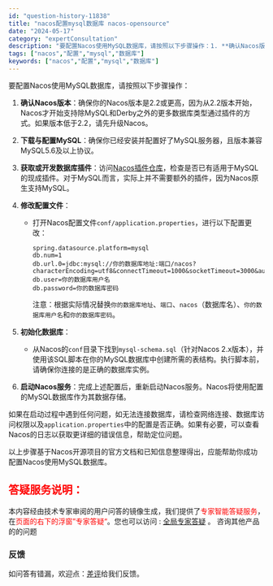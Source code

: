 ```yaml
---
id: "question-history-11838"
title: "nacos配置mysql数据库 nacos-opensource"
date: "2024-05-17"
category: "expertConsultation"
description: "要配置Nacos使用MySQL数据库，请按照以下步骤操作：1. **确认Nacos版本**：确保你的Nacos版本是2.2或更高，因为从2.2版本开始，Nacos才开始支持除MySQL和Derby之外的更多数据库类型通过插件的方式。如果版本低于2.2，请先升级Nacos。2. **下载与配置MySQ"
tags: ["nacos","配置","mysql","数据库"]
keywords: ["nacos","配置","mysql","数据库"]
---
```


要配置Nacos使用MySQL数据库，请按照以下步骤操作：

1. **确认Nacos版本**：确保你的Nacos版本是2.2或更高，因为从2.2版本开始，Nacos才开始支持除MySQL和Derby之外的更多数据库类型通过插件的方式。如果版本低于2.2，请先升级Nacos。

2. **下载与配置MySQL**：确保你已经安装并配置好了MySQL服务器，且版本兼容MySQL5.6及以上协议。

3. **获取或开发数据库插件**：访问[Nacos插件仓库](https://github.com/nacos-group/nacos-plugin)，检查是否已有适用于MySQL的现成插件。对于MySQL而言，实际上并不需要额外的插件，因为Nacos原生支持MySQL。

4. **修改配置文件**：
   - 打开Nacos配置文件`conf/application.properties`，进行以下配置更改：
     ```
     spring.datasource.platform=mysql
     db.num=1
     db.url.0=jdbc:mysql://你的数据库地址:端口/nacos?characterEncoding=utf8&connectTimeout=1000&socketTimeout=3000&autoReconnect=true
     db.user=你的数据库用户名
     db.password=你的数据库密码
     ```
     注意：根据实际情况替换`你的数据库地址`、`端口`、`nacos`（数据库名）、`你的数据库用户名`和`你的数据库密码`。

5. **初始化数据库**：
   - 从Nacos的`conf`目录下找到`mysql-schema.sql`（针对Nacos 2.x版本），并使用该SQL脚本在你的MySQL数据库中创建所需的表结构。执行脚本前，请确保你连接的是正确的数据库实例。

6. **启动Nacos服务**：完成上述配置后，重新启动Nacos服务。Nacos将使用配置的MySQL数据库作为其数据存储。

如果在启动过程中遇到任何问题，如无法连接数据库，请检查网络连接、数据库访问权限以及`application.properties`中的配置是否正确。如果有必要，可以查看Nacos的日志以获取更详细的错误信息，帮助定位问题。

以上步骤基于Nacos开源项目的官方文档和已知信息整理得出，应能帮助你成功配置Nacos使用MySQL数据库。
## <font color="#FF0000">答疑服务说明：</font> 

本内容经由技术专家审阅的用户问答的镜像生成，我们提供了<font color="#FF0000">专家智能答疑服务</font>，在<font color="#FF0000">页面的右下的浮窗”专家答疑“</font>。您也可以访问 : [全局专家答疑](https://opensource.alibaba.com/chatBot) 。 咨询其他产品的的问题

### 反馈
如问答有错漏，欢迎点：[差评](https://ai.nacos.io/user/feedbackByEnhancerGradePOJOID?enhancerGradePOJOId=13817)给我们反馈。

